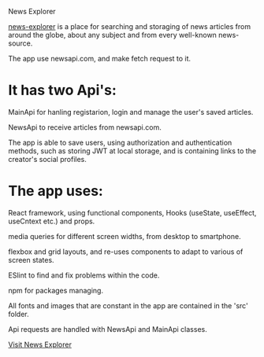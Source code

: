 News Explorer

[news-explorer](https://itamarreiter.newsexplorer.students.nomoredomainssbs.ru/) is a place for searching and storaging of news articles from around the globe, about any subject and from every well-known news-source.

The app use newsapi.com, and make fetch request to it.
# It has two Api's: 
  MainApi for hanling registarion, login and manage the user's saved articles.

  NewsApi to receive articles from newsapi.com.

The app is able to save users, using authorization and authentication methods, such as storing JWT at local storage, and is containing links to the creator's social profiles.

# The app uses: 
  React framework, using functional components, Hooks (useState, useEffect, useCntext etc.) and props. 

  media queries for different screen widths, from desktop to smartphone. 
  
  flexbox and grid layouts, and re-uses components to adapt to various of screen states.

  ESlint to find and fix problems within the code.

  npm for packages managing.

All fonts and images that are constant in the app are contained in the 'src' folder.

Api requests are handled with NewsApi and MainApi classes.

[Visit News Explorer](https://itamarreiter.newsexplorer.students.nomoredomainssbs.ru/)


